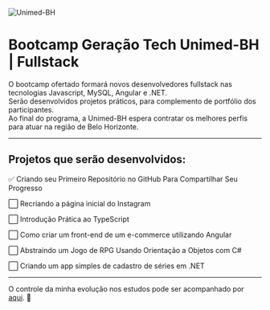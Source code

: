 

![Unimed-BH](https://timetech.unimedbh.com.br/assets/img/logo-UnimedBH.png?raw=true)

# Bootcamp Geração Tech Unimed-BH | Fullstack

O bootcamp ofertado formará novos desenvolvedores fullstack nas tecnologias Javascript, MySQL, Angular e .NET.  
Serão desenvolvidos projetos práticos, para complemento de portfólio dos participantes.  
Ao final do programa, a Unimed-BH espera contratar os melhores perfis para atuar na região de Belo Horizonte.

___  
## Projetos que serão desenvolvidos:

✅ Criando seu Primeiro Repositório no GitHub Para Compartilhar Seu Progresso

⬜ Recriando a página inicial do Instagram

⬜ Introdução Prática ao TypeScript

⬜ Como criar um front-end de um e-commerce utilizando Angular

⬜ Abstraindo um Jogo de RPG Usando Orientação a Objetos com C#

⬜ Criando um app simples de cadastro de séries em .NET  

___
O controle da minha evolução nos estudos pode ser acompanhado por [aqui](https://github.com/FlavioMartinsCruz/dio-bootcamp-unimed-bh/blob/0f74e7d5a6de7be88db6e20910a3b53415ae8fea/controle-conteudos-finalizados.md). 🙂
